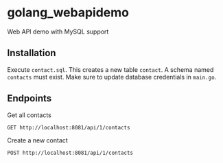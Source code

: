 # golang_webapidemo

Web API demo with MySQL support

## Installation

Execute `contact.sql`. This creates a new table `contact`. A schema named `contacts` must exist. Make sure to update database credentials in `main.go`.

## Endpoints

Get all contacts

```
GET http://localhost:8081/api/1/contacts
```

Create a new contact

```
POST http://localhost:8081/api/1/contacts
```
